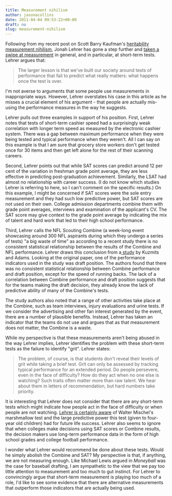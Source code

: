 ```yaml
---
title: Measurement nihilism
author: jasonacollins
date: 2011-04-04 09:53:22+00:00
draft: no
slug: measurement-nihilism
---
```


Following from my recent post on Scott Barry Kaufman's [heritability measurement nihilism](https://www.jasoncollins.blog/the-heritability-debate-again/), Jonah Lehrer has gone a step further and [taken a swipe at measurement](http://online.wsj.com/article/SB10001424052748704471904576230931647955902.html) in general, and in particular, at short-term tests. Lehrer argues that:


<blockquote>The larger lesson is that we've built our society around tests of performance that fail to predict what really matters: what happens once the test is over.</blockquote>


I'm not averse to arguments that some people use measurements in inappropriate ways. However, Lehrer overstates his case in this article as he misses a crucial element of his argument - that people are actually mis-using the performance measures in the way he suggests.

Lehrer pulls out three examples in support of his position. First, Lehrer notes that tests of short-term cashier speed had a surprisingly weak correlation with longer term speed as measured by the electronic cashier system. There was a gap between maximum performance when they were being tested and typical performance when they weren't. All I can say on this example is that I am sure that grocery store workers don't get tested once for 30 items and then get left alone for the rest of their scanning careers.

Second, Lehrer points out that while SAT scores can predict around 12 per cent of the variation in freshman grade point average, they are less effective in predicting post-graduation achievement. Similarly, the LSAT had almost no relationship with career success. (I do not know which studies Lehrer is referring to here, so I can't comment on the specific results.) On this example, I might be concerned if SAT scores were the sole entry measurement and they had such low predictive power, but SAT scores are not used on their own. College admission departments combine them with grade point averages, interviews and examination of the applicant's CV. The SAT score may give context to the grade point average by indicating the mix of talent and hard work that led to their high school performance.

Third, Lehrer calls the NFL Scouting Combine (a week-long event showcasing around 300 NFL aspirants during which they undergo a series of tests) "a big waste of time" as according to a recent study there is no consistent statistical relationship between the results of the Combine and NFL performance. Lehrer draws this conclusion from a[ study](http://doi.org/10.1519/JSC.0b013e318185f09d) by Kuzmits and Adams. Looking at the original paper, one of the performance indicators used in the study was draft position. The authors found that there was no consistent statistical relationship between Combine performance and draft position, except for the speed of running backs. The lack of a correlation between Combine performance and draft position suggests that for the teams making the draft decision, they already know the lack of predictive ability of many of the Combine's tests.

The study authors also noted that a range of other activities take place at the Combine, such as team interviews, injury evaluations and urine tests. If we consider the advertising and other fan interest generated by the event, there are a number of plausible benefits. Instead, Lehrer has taken an indicator that the teams do not use and argues that as that measurement does not matter, the Combine is a waste.

While my perspective is that these measurements aren't being abused in the way Lehrer implies, Lehrer identifies the problem with these short-term tests as the failure to identify "grit". Lehrer states:


<blockquote>The problem, of course, is that students don't reveal their levels of grit while taking a brief test. Grit can only be assessed by tracking typical performance for an extended period. Do people persevere, even in the face of difficulty? How do they act when no one else is watching? Such traits often matter more than raw talent. We hear about them in letters of recommendation, but hard numbers take priority.</blockquote>


It is interesting that Lehrer does not consider that there are any short-term tests which might indicate how people act in the face of difficulty or when people are not watching. [Lehrer is certainly aware](http://www.newyorker.com/reporting/2009/05/18/090518fa_fact_lehrer) of Walter Mischel's marshmallow test and the large predictive power this test (given to four-year old children) had for future life success. Lehrer also seems to ignore that when colleges make decisions using SAT scores or Combine results, the decision makers use long-term performance data in the form of high school grades and college football performance.

I wonder what Lehrer would recommend be done about these tests. Would he simply abolish the Combine and SAT? My perspective is that, if anything, we are not measuring enough. Like Michael Lewis argued in *Moneyball* was the case for baseball drafting, I am sympathetic to the view that we pay too little attention to measurement and too much to gut instinct. For Lehrer to convincingly argue that short-term measurement is playing too much of a role, I'd like to see some evidence that there are alternative measurements that outperform those indicators that are actually being used.
